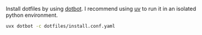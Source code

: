Install dotfiles by using [dotbot](https://github.com/anishathalye/dotbot).
I recommend using [uv](https://docs.astral.sh/uv/getting-started/installation/#installation-methods)
to run it in an isolated python environment.

```sh
uvx dotbot -c dotfiles/install.conf.yaml
```
